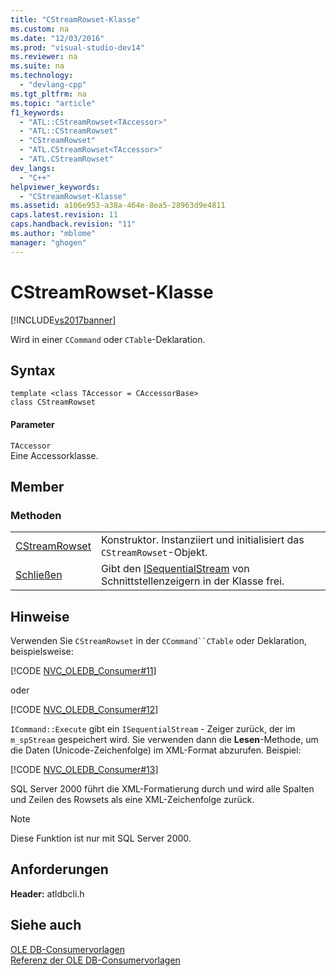 ```yaml
---
title: "CStreamRowset-Klasse"
ms.custom: na
ms.date: "12/03/2016"
ms.prod: "visual-studio-dev14"
ms.reviewer: na
ms.suite: na
ms.technology: 
  - "devlang-cpp"
ms.tgt_pltfrm: na
ms.topic: "article"
f1_keywords: 
  - "ATL::CStreamRowset<TAccessor>"
  - "ATL::CStreamRowset"
  - "CStreamRowset"
  - "ATL.CStreamRowset<TAccessor>"
  - "ATL.CStreamRowset"
dev_langs: 
  - "C++"
helpviewer_keywords: 
  - "CStreamRowset-Klasse"
ms.assetid: a106e953-a38a-464e-8ea5-28963d9e4811
caps.latest.revision: 11
caps.handback.revision: "11"
ms.author: "mblome"
manager: "ghogen"
---
```

# CStreamRowset-Klasse
[!INCLUDE[vs2017banner](../../assembler/inline/includes/vs2017banner.md)]

Wird in einer `CCommand` oder `CTable`\-Deklaration.  
  
## Syntax  
  
```  
template <class TAccessor = CAccessorBase>  
class CStreamRowset  
```  
  
#### Parameter  
 `TAccessor`  
 Eine Accessorklasse.  
  
## Member  
  
### Methoden  
  
|||  
|-|-|  
|[CStreamRowset](../../data/oledb/cstreamrowset-cstreamrowset.md)|Konstruktor.  Instanziiert und initialisiert das `CStreamRowset`\-Objekt.|  
|[Schließen](../../data/oledb/cstreamrowset-close.md)|Gibt den [ISequentialStream](https://msdn.microsoft.com/en-us/library/ms718035.aspx) von Schnittstellenzeigern in der Klasse frei.|  
  
## Hinweise  
 Verwenden Sie `CStreamRowset` in der `CCommand``CTable` oder Deklaration, beispielsweise:  
  
 [!CODE [NVC_OLEDB_Consumer#11](../CodeSnippet/VS_Snippets_Cpp/NVC_OLEDB_Consumer#11)]  
  
 oder  
  
 [!CODE [NVC_OLEDB_Consumer#12](../CodeSnippet/VS_Snippets_Cpp/NVC_OLEDB_Consumer#12)]  
  
 `ICommand::Execute` gibt ein `ISequentialStream` \- Zeiger zurück, der im `m_spStream` gespeichert wird.  Sie verwenden dann die **Lesen**\-Methode, um die Daten \(Unicode\-Zeichenfolge\) im XML\-Format abzurufen.  Beispiel:  
  
 [!CODE [NVC_OLEDB_Consumer#13](../CodeSnippet/VS_Snippets_Cpp/NVC_OLEDB_Consumer#13)]  
  
 SQL Server 2000 führt die XML\-Formatierung durch und wird alle Spalten und Zeilen des Rowsets als eine XML\-Zeichenfolge zurück.  
  
> [!NOTE]
>  Diese Funktion ist nur mit SQL Server 2000.  
  
## Anforderungen  
 **Header:** atldbcli.h  
  
## Siehe auch  
 [OLE DB\-Consumervorlagen](../../data/oledb/ole-db-consumer-templates-cpp.md)   
 [Referenz der OLE DB\-Consumervorlagen](../../data/oledb/ole-db-consumer-templates-reference.md)